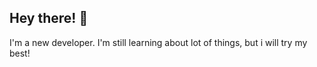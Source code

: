 ## Hey there! 👋

I'm a new developer. I'm still learning about lot of things, but i will try my best!


